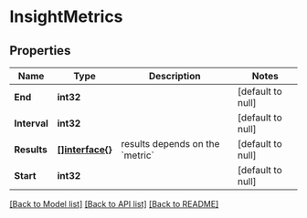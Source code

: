 # InsightMetrics

## Properties
Name | Type | Description | Notes
------------ | ------------- | ------------- | -------------
**End** | **int32** |  | [default to null]
**Interval** | **int32** |  | [default to null]
**Results** | [**[]interface{}**](interface{}.md) | results depends on the &#x60;metric&#x60; | [default to null]
**Start** | **int32** |  | [default to null]

[[Back to Model list]](../README.md#documentation-for-models) [[Back to API list]](../README.md#documentation-for-api-endpoints) [[Back to README]](../README.md)

